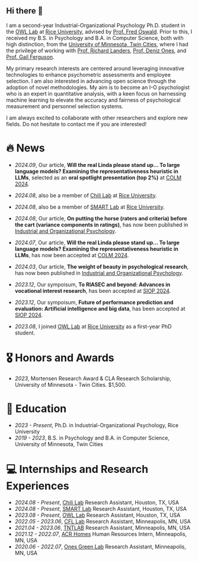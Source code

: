 

<!--
**wpengda/wpengda** is a ✨ _special_ ✨ repository because its `README.md` (this file) appears on your GitHub profile.

Here are some ideas to get you started:

- 🔭 I’m currently working on ...
- 🌱 I’m currently learning ...
- 👯 I’m looking to collaborate on ...
- 🤔 I’m looking for help with ...
- 💬 Ask me about ...
- 📫 How to reach me: ...
- 😄 Pronouns: ...
- ⚡ Fun fact: ...
-->

## Hi there 👋
I am a second-year Industrial-Organizational Psychology Ph.D. student in the [OWL Lab](https://workforce.rice.edu/) at [Rice University](https://psychology.rice.edu/graduate/industrial-organizational-psychology), advised by [Prof. Fred Oswald](https://profiles.rice.edu/faculty/fred-oswald). Prior to this, I received my B.S. in Psychology and B.A. in Computer Science, both with high distinction, from the [University of Minnesota, Twin Cities](https://twin-cities.umn.edu/), where I had the privilege of working with [Prof. Richard Landers](https://cla.umn.edu/about/directory/profile/lande065), [Prof. Deniz Ones](https://cla.umn.edu/about/directory/profile/onesx001), and [Prof. Gail Ferguson](https://icd.umn.edu/gail-ferguson).

My primary research interests are centered around leveraging innovative technologies to enhance psychometric assessments and employee selection. I am also interested in advancing open science through the adoption of novel methodologies. My aim is to become an I-O psychologist who is an expert in quantitative analysis, with a keen focus on harnessing machine learning to elevate the accuracy and fairness of psychological measurement and personnel selection systems.

I am always excited to collaborate with other researchers and explore new fields. Do not hesitate to contact me if you are interested!

# 🔥 News
- *2024.09*, Our article, **Will the real Linda please stand up... To large language models? Examining the representativeness heuristic in LLMs**, selected as an **oral spotlight presentation (top 2%)** at [COLM 2024](https://colmweb.org/).

- *2024.08*, also be a member of [Chili Lab](https://hanjiechen.github.io/group.html) at [Rice University](https://psychology.rice.edu/graduate/industrial-organizational-psychology).

- *2024.08*, also be a member of [SMART Lab](https://drive.google.com/file/d/1TQMWbNDCBxYwH5aSPrn8_jRQ08pdrn4-/view) at [Rice University](https://psychology.rice.edu/graduate/industrial-organizational-psychology).

- *2024.08*, Our article, **On putting the horse (raters and criteria) before the cart (variance components in ratings)**, has now been published in [Industrial and Organizational Psychology](https://www.cambridge.org/core/journals/industrial-and-organizational-psychology).

- *2024.07*, Our article, **Will the real Linda please stand up... To large language models? Examining the representativeness heuristic in LLMs**, has now been accepted at [COLM 2024](https://colmweb.org/).

- *2024.03*, Our article, **The weight of beauty in psychological research**, has now been published in [Industrial and Organizational Psychology](https://www.cambridge.org/core/journals/industrial-and-organizational-psychology).

- *2023.12*, Our sympoisum, **To RIASEC and beyond: Advances in vocational interest research**, has been accepted at [SIOP 2024](https://www.siop.org/annual-conference).

- *2023.12*, Our sympoisum, **Future of performance prediction and evaluation: Artificial intelligence and big data**, has been accepted at [SIOP 2024](https://www.siop.org/annual-conference).

- *2023.08*, I joined [OWL Lab](https://workforce.rice.edu/) at [Rice University](https://psychology.rice.edu/graduate/industrial-organizational-psychology) as a first-year PhD student. 

# 🎖 Honors and Awards
- *2023*, Mortensen Research Award & CLA Research Scholarship, University of Minnesota - Twin Cities. $1,500.


# 📖 Education
- *2023 - Present*, Ph.D. in Industrial-Organizational Psychology, Rice University
- *2019 - 2023*, B.S. in Psychology and B.A. in Computer Science, University of Minnesota, Twin Cities



# 💻 Internships and Research Experiences
- *2024.08 - Present*, [Chili Lab](https://hanjiechen.github.io/group.html) Research Assistant, Houston, TX, USA
- *2024.08 - Present*, [SMART Lab](https://drive.google.com/file/d/1TQMWbNDCBxYwH5aSPrn8_jRQ08pdrn4-/view) Research Assistant, Houston, TX, USA
- *2023.08 - Present*, [OWL Lab](https://workforce.rice.edu/) Research Assistant, Houston, TX, USA
- *2022.05 - 2023.06*, [CFL Lab](https://innovation.umn.edu/culture-and-family-life-lab/people/) Research Assistant, Minneapolis, MN, USA
- *2021.04 - 2023.06*, [TNTLAB](https://rlanders.net/) Research Assistant, Minneapolis, MN, USA
- *2021.12 - 2022.07*, [ACR Homes](https://acrhomes.com/) Human Resources Intern, Minneapolis, MN, USA
- *2020.06 - 2022.07*, [Ones Green Lab](https://cla.umn.edu/about/directory/profile/onesx001) Research Assistant, Minneapolis, MN, USA
